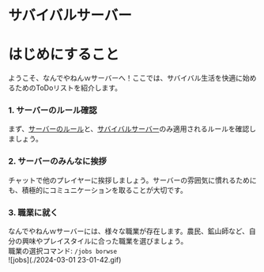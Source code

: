 # サバイバルサーバー

# はじめにすること

ようこそ、なんでやねんｗサーバーへ！ここでは、サバイバル生活を快適に始めるためのToDoリストを紹介します。  

### 1. サーバーのルール確認

まず、[サーバーのルール](http://docs.nandeyanen.click/rule/#minecraft%E3%81%AE%E3%83%AB%E3%83%BC%E3%83%AB)と、[サバイバルサーバー](http://docs.nandeyanen.click/rule/#%E3%82%B5%E3%83%90%E3%82%A4%E3%83%90%E3%83%AB%E3%82%B5%E3%83%BC%E3%83%90%E3%83%BC%E3%81%AE%E7%89%B9%E5%88%A5%E3%83%AB%E3%83%BC%E3%83%AB)のみ適用されるルールを確認しましょう。

### 2. サーバーのみんなに挨拶
チャットで他のプレイヤーに挨拶しましょう。サーバーの雰囲気に慣れるためにも、積極的にコミュニケーションを取ることが大切です。

### 3. 職業に就く
なんでやねんｗサーバーには、様々な職業が存在します。農民、鉱山師など、自分の興味やプレイスタイルに合った職業を選びましょう。  
職業の選択コマンド: `/jobs borwse`  
![jobs](./2024-03-01 23-01-42.gif)
